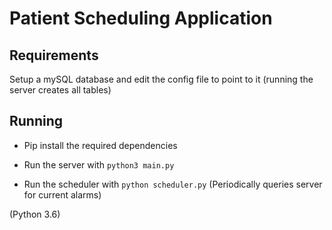 # Patient Scheduling Application

## Requirements

Setup a mySQL database and edit the config file to point to it (running the server creates all tables)

## Running
* Pip install the required dependencies

* Run the server with ```python3 main.py```

* Run the scheduler with ```python scheduler.py``` (Periodically queries server for current alarms)

(Python 3.6)
